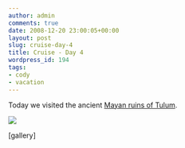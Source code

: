 ```yaml
---
author: admin
comments: true
date: 2008-12-20 23:00:05+00:00
layout: post
slug: cruise-day-4
title: Cruise - Day 4
wordpress_id: 194
tags:
- cody
- vacation
---
```


Today we visited the ancient [Mayan ruins of Tulum](http://en.wikipedia.org/wiki/Tulum).

[![](https://xkyle.com/wp-content/uploads/pict0009-300x225.jpg)](https://xkyle.com/wp-content/uploads/pict0009.jpg)

[gallery]
